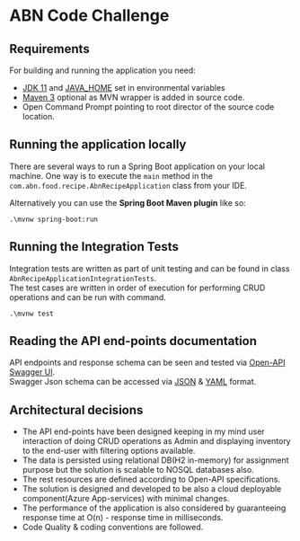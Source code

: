 # ABN Code Challenge

## Requirements

For building and running the application you need:

- [JDK 11](https://adoptium.net/temurin/releases/?version=11) and [JAVA_HOME](https://docs.oracle.com/cd/E19182-01/821-0917/inst_jdk_javahome_t/index.html#:~:text=To%20set%20JAVA_HOME%2C%20do%20the,6.0_02.) set in environmental variables
- [Maven 3](https://maven.apache.org) optional as MVN wrapper is added in source code.
- Open Command Prompt pointing to root director of the source code location.

## Running the application locally

There are several ways to run a Spring Boot application on your local machine. One way is to execute the `main` method in the `com.abn.food.recipe.AbnRecipeApplication` class from your IDE.

Alternatively you can use the **Spring Boot Maven plugin** like so:

```shell
.\mvnw spring-boot:run
```

## Running the Integration Tests

Integration tests are written as part of unit testing and can be found in class `AbnRecipeApplicationIntegrationTests`.\
The test cases are written in order of execution for performing CRUD operations and can be run with command.
```shell
.\mvnw test
```

## Reading the API end-points documentation
API endpoints and response schema can be seen and tested via [Open-API Swagger UI](http://localhost:8080/swagger-ui/index.html).\
Swagger Json schema can be accessed via [JSON](http://localhost:8080/v3/api-docs/) & [YAML](http://localhost:8080/v3/api-docs.yaml) format.

## Architectural decisions
* The API end-points have been designed keeping in my mind user interaction of doing CRUD operations as Admin and displaying inventory to the end-user with filtering options available.
* The data is persisted using relational DB(H2 in-memory) for assignment purpose but the solution is scalable to NOSQL databases also.
* The rest resources are defined according to Open-API specifications.
* The solution is designed and developed to be also a cloud deployable component(Azure App-services) with minimal changes.
* The performance of the application is also considered by guaranteeing response time at O(n) - response time in milliseconds.
* Code Quality & coding conventions are followed.